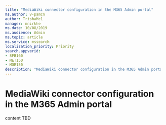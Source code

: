 ```yaml
---
title: "MediaWiki connector configuration in the M365 Admin portal"
ms.author: v-pamcn
author: TrishaMc1
manager: mnirkhe
ms.date: 10/08/2019
ms.audience: Admin
ms.topic: article
ms.service: mssearch
localization_priority: Priority
search.appverid:
- BFB160
- MET150
- MOE150
description: "MediaWiki connector configuration in the M365 Admin portal."
---
```


# MediaWiki connector configuration in the M365 Admin portal

content TBD 

